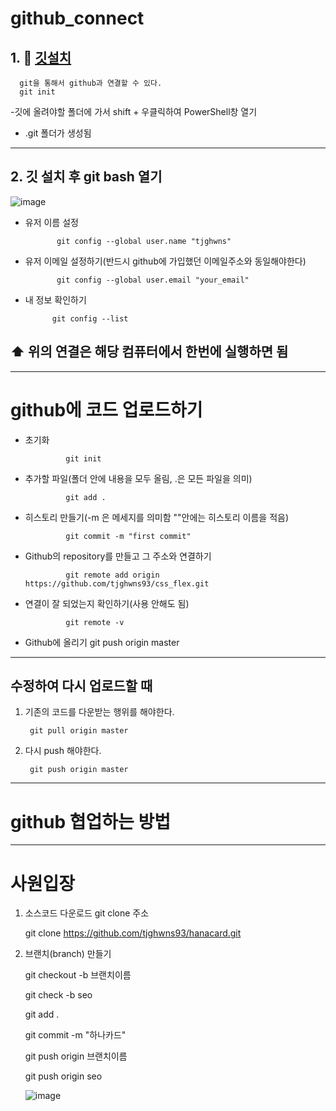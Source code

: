 # github_connect

## 1. 🛀 [깃설치](https://git-scm.com/download/win)

      git을 통해서 github과 연결할 수 있다.
      git init

-깃에 올려야할 폴더에 가서 shift + 우클릭하여 PowerShell창 열기




- .git 폴더가 생성됨
------------------
## 2. 깃 설치 후 git bash 열기

![image](https://user-images.githubusercontent.com/129016977/235418160-2616dd0e-8e32-45ea-9a25-5dd6a81cf03f.png)

* 유저 이름 설정

             git config --global user.name "tjghwns"

* 유저 이메일 설정하기(반드시 github에 가입했던 이메일주소와 동일해야한다)

             git config --global user.email "your_email"
             
* 내 정보 확인하기

            git config --list



## ⬆️ 위의 연결은 해당 컴퓨터에서 한번에 실행하면 됨
-------------------------

# github에 코드 업로드하기

   * 초기화
   
                  git init
   
   * 추가할 파일(폴더 안에 내용을 모두 올림, .은 모든 파일을 의미)
   
                  git add .
                  
   * 히스토리 만들기(-m 은 메세지를 의미함 ""안에는 히스토리 이름을 적음)
   
                  git commit -m "first commit"
      
   * Github의 repository를 만들고 그 주소와 연결하기
   
                  git remote add origin https://github.com/tjghwns93/css_flex.git

   * 연결이 잘 되었는지 확인하기(사용 안해도 됨)

                  git remote -v
                  
   * Github에 올리기
                  git push origin master

----------------------------------
## 수정하여 다시 업로드할 때 

1. 기존의 코드를 다운받는 행위를 해야한다.

        git pull origin master
        
2. 다시 push 해야한다.

        git push origin master 
        
        
----------------------------------------------------
# github 협업하는 방법



---------------------------------------------------

# 사원입장


1. 소스코드 다운로드
   git clone 주소
   
   git clone https://github.com/tjghwns93/hanacard.git
   
2. 브랜치(branch) 만들기

   git checkout -b 브랜치이름
   
   git check -b seo
   
   git add .
   
   git commit -m "하나카드"
   
   git push origin 브랜치이름
   
   git push origin seo
   
   ![image](https://github.com/tjghwns93/github_connect/assets/129016977/33a6c7b4-8a5d-4cfa-b5a1-66734fd382f1)

